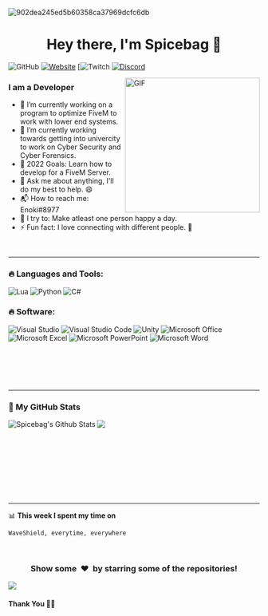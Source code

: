 ![902dea245ed5b60358ca37969dcfc6db](https://user-images.githubusercontent.com/94927382/155767210-a453f31a-bc91-45f0-b34e-5748e327e0db.gif)

  
<p>
  <h1 align="center"><b>Hey there, I'm Spicebag 👋</b></h1>
</p>

![GitHub](https://github.com/spicebag)
[![Website](https://img.shields.io/website?label=waveshield.xyz&style=plastic&url=http%3A%2F%2Fwaveshield.xyz)](https://waveshield.xyz)
[![Twitch](https://twitch.tv/Oniclipse)
[![Discord](https://dcbadge.vercel.app/api/shield/746079627751063644?style=plastic&logoColor=presence&theme=clean)](https://discord.gg/dreamstaterp)
<br>

<img align="right" height="270px" alt="GIF" src="https://i.pinimg.com/originals/e4/26/70/e426702edf874b181aced1e2fa5c6cde.gif" />

### I am a Developer
- 🔭 I’m currently working on a program to optimize FiveM to work with lower end systems.
- 🌱 I’m currently working towards getting into univercity to work on Cyber Security and Cyber Forensics.
- 🥅 2022 Goals: Learn how to develop for a FiveM Server.
- 💬 Ask me about anything, I'll do my best to help. :smile:
- 📬 How to reach me: Enoki#8977
- 🧗 I try to: Make atleast one person happy a day.
- ⚡ Fun fact: I love connecting with different people. :raised_hands:

<br>


---
### 🔥 Languages and Tools: 
![Lua](https://img.shields.io/badge/lua-%232C2D72.svg?style=for-the-badge&logo=lua&logoColor=white)
![Python](https://img.shields.io/badge/python-3670A0?style=for-the-badge&logo=python&logoColor=ffdd54)
![C#](https://img.shields.io/badge/c%23-%23239120.svg?style=for-the-badge&logo=c-sharp&logoColor=white)

### 🔥 Software: 
![Visual Studio](https://img.shields.io/badge/Visual%20Studio-5C2D91.svg?style=for-the-badge&logo=visual-studio&logoColor=white)
![Visual Studio Code](https://img.shields.io/badge/Visual%20Studio%20Code-0078d7.svg?style=for-the-badge&logo=visual-studio-code&logoColor=white)
![Unity](https://img.shields.io/badge/unity-%23000000.svg?style=for-the-badge&logo=unity&logoColor=white)
![Microsoft Office](https://img.shields.io/badge/Microsoft_Office-D83B01?style=for-the-badge&logo=microsoft-office&logoColor=white)
![Microsoft Excel](https://img.shields.io/badge/Microsoft_Excel-217346?style=for-the-badge&logo=microsoft-excel&logoColor=white)
![Microsoft PowerPoint](https://img.shields.io/badge/Microsoft_PowerPoint-B7472A?style=for-the-badge&logo=microsoft-powerpoint&logoColor=white)
![Microsoft Word](https://img.shields.io/badge/Microsoft_Word-2B579A?style=for-the-badge&logo=microsoft-word&logoColor=white)

<br>
<br>
<br>
<br>

---
### 🔴 My GitHub Stats

  <img align="left" src="https://github-readme-stats.vercel.app/api?username=spicebag&show_icons=true&title_color=fff&icon_color=79ff97&text_color=efefef&bg_color=24292e" alt="Spicebag's Github Stats">

  <img align="left" src="https://github-readme-stats.vercel.app/api/top-langs/?username=spicebag&show_icons=true&hide_border=true&theme=radical">

</br></br></br></br></br></br></br></br></br>

---
📊 **This week I spent my time on**
<!--START_SECTION:waka-->
```text
WaveShield, everytime, everywhere
```
<!--END_SECTION:waka-->

<br>

<div align="center">
<h3 align="center">Show some &nbsp;❤️&nbsp; by starring some of the repositories!</h3>
</div><img src="https://github.com/punitkmryh/punitkmryh/blob/master/wave.svg" />

#### Thank You 🙏🏼
